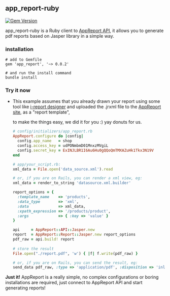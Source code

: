 ## app_report-ruby  
  
[![Gem Version](https://badge.fury.io/rb/app_report.png)](https://rubygems.org/gems/app_report)  
  
app_report-ruby is a Ruby client to [AppReport API](http://reports.simpleservic.es/), it allows you to generate pdf reports based on Jasper library in a simple way. 

### installation  
```console
# add to Gemfile
gem 'app_report', '~> 0.0.2'  

# and run the install command 
bundle install
```

### Try it now

* This example assumes that you already drawn your report using some tool like [i-report designer](http://community.jaspersoft.com/project/ireport-designer) and uploaded the .jrxml file to the [AppReport site](http://reports.simpleservic.es/), as a "report template",  
    
  to make the things easy, we did it for you :) yay donuts for us.

  ```ruby  
  # config/initializers/app_report.rb
  AppReport.configure do |config|
    config.app_name   = shop
    config.access_key = udPONmbmD01MnxzMVgiL
    config.secret_key = ExINJLBR1I6Au6Hu0gQQoQmTMXAZuHk1Tkx3N19V
  end

  # app/your_script.rb:  
  xml_data = File.open('data_source.xml').read

  # or, if you are on Rails, you can render a xml view, eg:
  xml_data = render_to_string 'datasource.xml.builder'

  report_options = {  
    :template_name    => 'products',
    :data_type        => 'xml',
    :data             => xml_data,
    :xpath_expression => '/products/product',
    :args             => { :key => 'value' }
  }

  api     = AppReport::API::Jasper.new
  report  = AppReport::Report::Jasper.new report_options
  pdf_raw = api.build! report
    
  # store the result
  File.open("./report.pdf", 'w') { |f| f.write(pdf_raw) }
  
  # or, if you are on Rails, you can send the result, eg:
  send_data pdf_raw, :type => 'application/pdf', :disposition => 'inline', :filename => 'report.pdf'
  ```  

<b>Just it!</b> AppReport is a really simple, no complex configurations or boring installations are required, just connect to AppReport API and start generating reports!